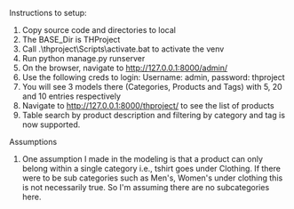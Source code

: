 Instructions to setup:
1) Copy source code and directories to local
2) The BASE_Dir is THProject
3) Call .\thproject\Scripts\activate.bat to activate the venv
4) Run python manage.py runserver
5) On the browser, navigate to http://127.0.0.1:8000/admin/
6) Use the following creds to login:
Username: admin, password: thproject
7) You will see 3 models there (Categories, Products and Tags) with 5, 20 and 10 entries respectively
8) Navigate to http://127.0.0.1:8000/thproject/ to see the list of products
9) Table search by product description and filtering by category and tag is now supported.

Assumptions
1) One assumption I made in the modeling is that a product can only belong within a single category i.e., tshirt goes under Clothing. If there were to be sub categories such as Men's, Women's under clothing this is not necessarily true. So I'm assuming there are no subcategories here. 
